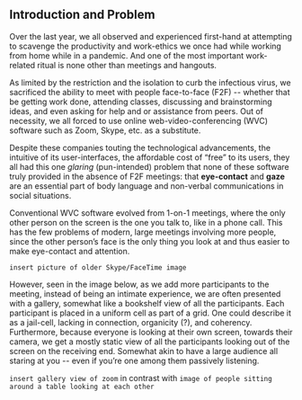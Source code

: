 ## Introduction and Problem

Over the last year, we all observed and experienced first-hand at attempting to scavenge the productivity and work-ethics we once had while working from home while in a pandemic. And one of the most important work-related ritual is none other than meetings and hangouts. 

As limited by the restriction and the isolation to curb the infectious virus, we sacrificed the ability to meet with people face-to-face (F2F) -- whether that be getting work done, attending classes, discussing and brainstorming ideas, and even asking for help and or assistance from peers. Out of necessity, we all forced to use online web-video-conferencing (WVC) software such as Zoom, Skype, etc. as a substitute.

Despite these companies touting the technological advancements, the intuitive of its user-interfaces, the affordable cost of “free” to its users, they all had this one *glaring* (pun-intended) problem that none of these software truly provided in the absence of F2F meetings: that **eye-contact** and **gaze** are an essential part of body language and non-verbal communications in social situations. 

Conventional WVC software evolved from 1-on-1 meetings, where the only other person on the screen is the one you talk to, like in a phone call. This has the few problems of modern, large meetings involving more people, since the other person’s face is the only thing you look at and thus easier to make eye-contact and attention. 

`insert picture of older Skype/FaceTime image`

However, seen in the image below, as we add more participants to the meeting, instead of being an intimate experience, we are often presented with a gallery, somewhat like a bookshelf view of all the participants. Each participant is placed in a uniform cell as part of a grid. One could describe it as a jail-cell, lacking in connection, organicity (?), and coherency. Furthermore, because everyone is looking at their own screen, towards their camera, we get a mostly static view of all the participants looking out of the screen on the receiving end. Somewhat akin to have a large audience all staring at you -- even if you’re one among them passively listening.

`insert gallery view of zoom` in contrast with `image of people sitting around a table looking at each other`